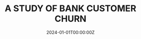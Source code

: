 ---
title: A STUDY OF BANK CUSTOMER CHURN
summary: I conducted a comprehensive statistical analysis to delve into the behavior of bank customers. Employing advanced machine learning techniques, I focused on developing predictive models to ascertain whether a customer is likely to churn or not. The best model is Grandient Boosting with **F1** score of **91%**. This initiative aimed not only to understand the patterns in customer behavior but also to implement proactive measures for predicting and preventing customer churn within the banking context.

tags:
  - Machine Learning
date: '2024-01-01T00:00:00Z'

# Optional external URL for project (replaces project detail page).
external_link: https://mus514.github.io/Bank-customer-churn/

image:
  focal_point: Smart
---